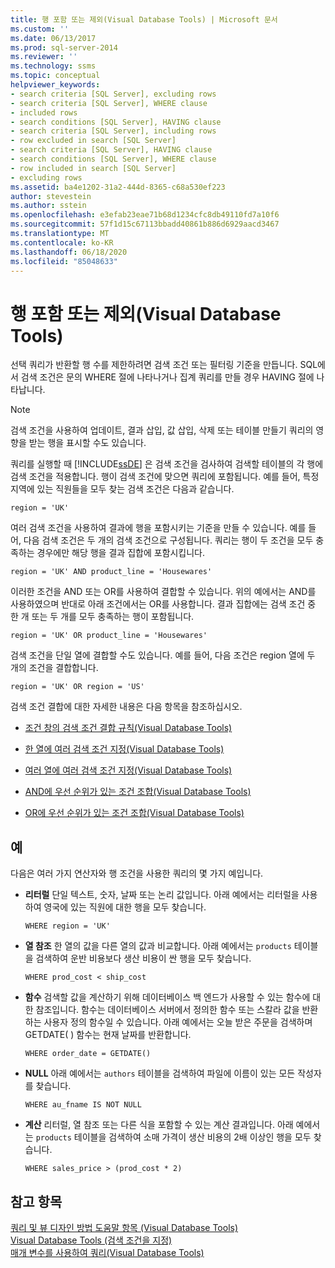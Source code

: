 ```yaml
---
title: 행 포함 또는 제외(Visual Database Tools) | Microsoft 문서
ms.custom: ''
ms.date: 06/13/2017
ms.prod: sql-server-2014
ms.reviewer: ''
ms.technology: ssms
ms.topic: conceptual
helpviewer_keywords:
- search criteria [SQL Server], excluding rows
- search criteria [SQL Server], WHERE clause
- included rows
- search conditions [SQL Server], HAVING clause
- search criteria [SQL Server], including rows
- row excluded in search [SQL Server]
- search criteria [SQL Server], HAVING clause
- search conditions [SQL Server], WHERE clause
- row included in search [SQL Server]
- excluding rows
ms.assetid: ba4e1202-31a2-444d-8365-c68a530ef223
author: stevestein
ms.author: sstein
ms.openlocfilehash: e3efab23eae71b68d1234cfc8db49110fd7a10f6
ms.sourcegitcommit: 57f1d15c67113bbadd40861b886d6929aacd3467
ms.translationtype: MT
ms.contentlocale: ko-KR
ms.lasthandoff: 06/18/2020
ms.locfileid: "85048633"
---
```

# <a name="include-or-exclude-rows-visual-database-tools"></a>행 포함 또는 제외(Visual Database Tools)
  선택 쿼리가 반환할 행 수를 제한하려면 검색 조건 또는 필터링 기준을 만듭니다. SQL에서 검색 조건은 문의 WHERE 절에 나타나거나 집계 쿼리를 만들 경우 HAVING 절에 나타납니다.  
  
> [!NOTE]  
>  검색 조건을 사용하여 업데이트, 결과 삽입, 값 삽입, 삭제 또는 테이블 만들기 쿼리의 영향을 받는 행을 표시할 수도 있습니다.  
  
 쿼리를 실행할 때 [!INCLUDE[ssDE](../../includes/ssde-md.md)] 은 검색 조건을 검사하여 검색할 테이블의 각 행에 검색 조건을 적용합니다. 행이 검색 조건에 맞으면 쿼리에 포함됩니다. 예를 들어, 특정 지역에 있는 직원들을 모두 찾는 검색 조건은 다음과 같습니다.  
  
```  
region = 'UK'  
```  
  
 여러 검색 조건을 사용하여 결과에 행을 포함시키는 기준을 만들 수 있습니다. 예를 들어, 다음 검색 조건은 두 개의 검색 조건으로 구성됩니다. 쿼리는 행이 두 조건을 모두 충족하는 경우에만 해당 행을 결과 집합에 포함시킵니다.  
  
```  
region = 'UK' AND product_line = 'Housewares'  
```  
  
 이러한 조건을 AND 또는 OR를 사용하여 결합할 수 있습니다. 위의 예에서는 AND를 사용하였으며 반대로 아래 조건에서는 OR를 사용합니다. 결과 집합에는 검색 조건 중 한 개 또는 두 개를 모두 충족하는 행이 포함됩니다.  
  
```  
region = 'UK' OR product_line = 'Housewares'  
```  
  
 검색 조건을 단일 열에 결합할 수도 있습니다. 예를 들어, 다음 조건은 region 열에 두 개의 조건을 결합합니다.  
  
```  
region = 'UK' OR region = 'US'  
```  
  
 검색 조건 결합에 대한 자세한 내용은 다음 항목을 참조하십시오.  
  
-   [조건 창의 검색 조건 결합 규칙&#40;Visual Database Tools&#41;](conventions-combine-search-conditions-in-criteria-pane-visual-db-tools.md)  
  
-   [한 열에 여러 검색 조건 지정&#40;Visual Database Tools&#41;](visual-database-tools.md)  
  
-   [여러 열에 여러 검색 조건 지정&#40;Visual Database Tools&#41;](specify-multiple-search-conditions-for-multiple-columns-visual-database-tools.md)  
  
-   [AND에 우선 순위가 있는 조건 조합&#40;Visual Database Tools&#41;](combine-conditions-when-and-has-precedence-visual-database-tools.md)  
  
-   [OR에 우선 순위가 있는 조건 조합&#40;Visual Database Tools&#41;](combine-conditions-when-or-has-precedence-visual-database-tools.md)  
  
## <a name="examples"></a>예  
 다음은 여러 가지 연산자와 행 조건을 사용한 쿼리의 몇 가지 예입니다.  
  
-   **리터럴** 단일 텍스트, 숫자, 날짜 또는 논리 값입니다. 아래 예에서는 리터럴을 사용하여 영국에 있는 직원에 대한 행을 모두 찾습니다.  
  
    ```  
    WHERE region = 'UK'  
    ```  
  
-   **열 참조** 한 열의 값을 다른 열의 값과 비교합니다. 아래 예에서는 `products` 테이블을 검색하여 운반 비용보다 생산 비용이 싼 행을 모두 찾습니다.  
  
    ```  
    WHERE prod_cost < ship_cost  
    ```  
  
-   **함수** 검색할 값을 계산하기 위해 데이터베이스 백 엔드가 사용할 수 있는 함수에 대한 참조입니다. 함수는 데이터베이스 서버에서 정의한 함수 또는 스칼라 값을 반환하는 사용자 정의 함수일 수 있습니다. 아래 예에서는 오늘 받은 주문을 검색하며 GETDATE( ) 함수는 현재 날짜를 반환합니다.  
  
    ```  
    WHERE order_date = GETDATE()  
    ```  
  
-   **NULL** 아래 예에서는 `authors` 테이블을 검색하여 파일에 이름이 있는 모든 작성자를 찾습니다.  
  
    ```  
    WHERE au_fname IS NOT NULL  
    ```  
  
-   **계산** 리터럴, 열 참조 또는 다른 식을 포함할 수 있는 계산 결과입니다. 아래 예에서는 `products` 테이블을 검색하여 소매 가격이 생산 비용의 2배 이상인 행을 모두 찾습니다.  
  
    ```  
    WHERE sales_price > (prod_cost * 2)  
    ```  
  
## <a name="see-also"></a>참고 항목  
 [쿼리 및 뷰 디자인 방법 도움말 항목 &#40;Visual Database Tools&#41;](design-queries-and-views-how-to-topics-visual-database-tools.md)   
 [Visual Database Tools &#40;검색 조건을 지정&#41;](specify-search-criteria-visual-database-tools.md)   
 [매개 변수를 사용하여 쿼리&#40;Visual Database Tools&#41;](query-with-parameters-visual-database-tools.md)  
  
  
